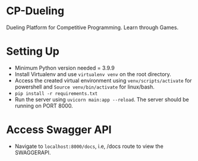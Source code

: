 # CP-Dueling
Dueling Platform for Competitive Programming. Learn through Games.

# Setting Up
- Minimum Python version needed = 3.9.9
- Install Virtualenv and use `virtualenv venv` on the root directory.
- Access the created virtual environment using `venv/scripts/activate` for powershell and `Source venv/bin/activate` for linux/bash.
- `pip install -r requirements.txt`
- Run the server using `uvicorn main:app --reload`. The server should be running on PORT 8000.

# Access Swagger API
- Navigate to `localhost:8000/docs`, i.e, /docs route to view the SWAGGERAPI.
